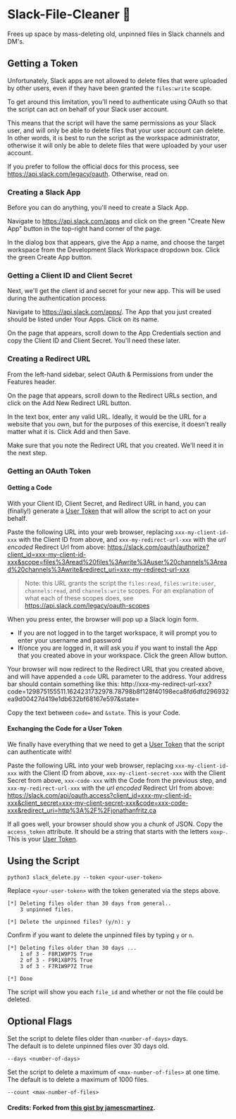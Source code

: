 # Slack-File-Cleaner 🛁
Frees up space by mass-deleting old, unpinned files in Slack channels and DM's.

## Getting a Token
Unfortunately, Slack apps are not allowed to delete files that were uploaded by other users, even if they have been granted the `files:write` scope.

To get around this limitation, you'll need to authenticate using OAuth so that the script can act on behalf of your Slack user account. 

This means that the script will have the same permissions as your Slack user, and will only be able to delete files that your user account can delete. In other words, it is best to run the script as the workspace administrator, otherwise it will only be able to delete files that were uploaded by your user account.

If you prefer to follow the official docs for this process, see https://api.slack.com/legacy/oauth. Otherwise, read on.

### Creating a Slack App
Before you can do anything, you'll need to create a Slack App.

Navigate to https://api.slack.com/apps and click on the green "Create New App" button in the top-right hand corner of the page.

In the dialog box that appears, give the App a name, and choose the target workspace from the Development Slack Workspace dropdown box. Click the green Create App button.

### Getting a Client ID and Client Secret
Next, we'll get the client id and secret for your new app. This will be used during the authentication process.

Navigate to https://api.slack.com/apps/. The App that you just created should be listed under Your Apps. Click on its name.

On the page that appears, scroll down to the App Credentials section and copy the Client ID and Client Secret. You'll need these later.

### Creating a Redirect URL
From the left-hand sidebar, select OAuth & Permissions from under the Features header.

On the page that appears, scroll down to the Redirect URLs section, and click on the Add New Redirect URL button.

In the text box, enter any valid URL. Ideally, it would be the URL for a website that you own, but for the purposes of this exercise, it doesn't really matter what it is. Click Add and then Save.

Make sure that you note the Redirect URL that you created. We'll need it in the next step.

### Getting an OAuth Token
#### Getting a Code
With your Client ID, Client Secret, and Redirect URL in hand, you can (finally!) generate a [User Token](https://api.slack.com/authentication/token-types#user) that will allow the script to act on your behalf.

Paste the following URL into your web browser, replacing `xxx-my-client-id-xxx` with the Client ID from above, and `xxx-my-redirect-url-xxx` with the *url encoded* Redirect Url from above:
https://slack.com/oauth/authorize?client_id=xxx-my-client-id-xxx&scope=files%3Aread%20files%3Awrite%3Auser%20channels%3Aread%20channels%3Awrite&redirect_uri=xxx-my-redirect-url-xxx

> Note: this URL grants the script the `files:read`, `files:write:user`, `channels:read`, and `channels:write` scopes. For an explanation of what each of these scopes does, see https://api.slack.com/legacy/oauth-scopes

When you press enter, the browser will pop up a Slack login form. 
 * If you are not logged in to the target workspace, it will prompt you to enter your username and password
 * If/once you are logged in, it will ask you if you want to install the App that you created above in your workspace. Click the green Allow button.

 Your browser will now redirect to the Redirect URL that you created above, and will have appended a `code` URL parameter to the address. Your address bar should contain something like this:
 http://xxx-my-redirect-url-xxx?code=129875155511.1624231732978.78798b8f128f40198eca8fd6dfd296932ea9d00427d419e1db632bf68167e597&state=

 Copy the text between `code=` and `&state`. This is your Code.

 #### Exchanging the Code for a User Token
 We finally have everything that we need to get a [User Token](https://api.slack.com/authentication/token-types#user) that the script can authenticate with!

 Paste the following URL into your web browser, replacing `xxx-my-client-id-xxx` with the Client ID from above, `xxx-my-client-secret-xxx` with the Client Secret from above, `xxx-code-xxx` with the Code from the previous step, and `xxx-my-redirect-url-xxx` with the *url encoded* Redirect Url from above:
 https://slack.com/api/oauth.access?client_id=xxx-my-client-id-xxx&client_secret=xxx-my-client-secret-xxx&code=xxx-code-xxx&redirect_uri=http%3A%2F%2Fjonathanfritz.ca

If all goes well, your browser should show you a chunk of JSON. Copy the `access_token` attribute. It should be a string that starts with the letters `xoxp-`. This is your [User Token](https://api.slack.com/authentication/token-types#user).

## Using the Script
```
python3 slack_delete.py --token <your-user-token>
```
Replace `<your-user-token>` with the token generated via the steps above.
```
[*] Deleting files older than 30 days from general..
    3 unpinned files.
  
[*] Delete the unpinned files? (y/n): y
```
Confirm if you want to delete the unpinned files by typing `y` or `n`.
```
[*] Deleting files older than 30 days ...
    1 of 3 - F8R1W9P7S True
    2 of 3 - F9R1X8P7S True
    3 of 3 - F7R1W9P7Z True

[*] Done
```
The script will show you each `file_id` and whether or not the file could be deleted.


## Optional Flags
Set the script to delete files older than `<number-of-days>` days. <br>The default is to delete unpinned files over 30 days old.
```
--days <number-of-days>
```
Set the script to delete a maximum of `<max-number-of-files>` at one time. <br>The default is to delete a maximum of 1000 files.
```
--count <max-number-of-files>
```

#### Credits: Forked from [this gist by jamescmartinez](https://gist.github.com/jamescmartinez/909401b19c0f779fc9c1).
